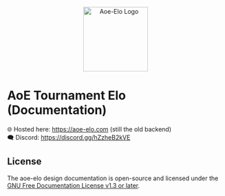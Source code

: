 <p align="center"><a href="https://aoe-elo.com/" target="_blank"><img src="https://media.githubusercontent.com/media/aoe-elo/docs/main/assets/logo-light-300.png" width="150" alt="Aoe-Elo Logo"></a></p>

# AoE Tournament Elo (Documentation)

🌐 Hosted here: <https://aoe-elo.com> (still the old backend)\
🗨 Discord: <https://discord.gg/hZzheB2kVE>

## License

The aoe-elo design documentation is open-source and licensed under the
[GNU Free Documentation License v1.3 or later](https://raw.githubusercontent.com/aoe-elo/docs/main/LICENSE).
